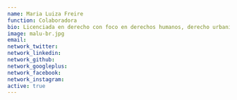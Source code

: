 ```yaml
---
name: Maria Luiza Freire
function: Colaboradora
bio: Licenciada en derecho con foco en derechos humanos, derecho urbanístico y diversidad, cree que la inclusión social y el debate interdisciplinario son fundamentales para democratizar los espacios de incidencia y resiliencia en las ciudades.
image: malu-br.jpg
email:
network_twitter:
network_linkedin:
network_github:
network_googleplus:
network_facebook:
network_instagram:
active: true
---
```


